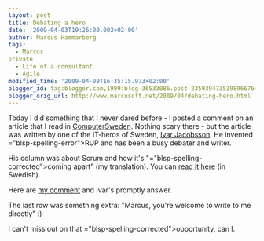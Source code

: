 ```yaml
---
layout: post
title: Debating a hero
date: '2009-04-03T19:26:00.002+02:00'
author: Marcus Hammarberg
tags:
  - Marcus
private
  - Life of a consultant
  - Agile
modified_time: '2009-04-09T16:35:15.973+02:00'
blogger_id: tag:blogger.com,1999:blog-36533086.post-2359394735398966764
blogger_orig_url: http://www.marcusoft.net/2009/04/debating-hero.html
---
```



Today I did something that I never dared before - I posted a comment on
an article that I read in
<a href="http://computersweden.idg.se/" target="_blank"><span
id="SPELLING_ERROR_0"
class="blsp-spelling-error">ComputerSweden</span></a>. Nothing scary
there - but the article was written by one of the IT-<span
id="SPELLING_ERROR_1" class="blsp-spelling-error">heros</span> of
Sweden,
<a href="http://www.ivarjacobson.com/" target="_blank">Ivar <span
id="SPELLING_ERROR_2" class="blsp-spelling-error">Jacobsson</span></a>.
He invented <span>="blsp-spelling-error">RUP</span> and has been a busy debater and
writer.

His column was about Scrum and how it's "<span>="blsp-spelling-corrected">coming</span> apart" (my translation).
You can <a
href="http://computersweden.idg.se/2.2683/1.222111/det-knakar-rejalt-i-scrums-fogar"
target="_blank">read it here</a> (in Swedish).

Here are <a
href="http://computersweden.idg.se/2.2683/1.222111/det-knakar-rejalt-i-scrums-fogar?articleRenderMode=listpostings"
target="_blank">my comment</a> and Ivar's promptly answer.

The last row was something extra: "Marcus, you're welcome to write to me
directly" :)

I can't miss out on that <span>="blsp-spelling-corrected">opportunity</span>, can I.
